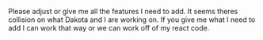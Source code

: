 Please adjust or give me all the features I need to add. It seems theres collision on what Dakota and I are working on. If you give me what I need to add I can work that way or we can work off of my react code.
